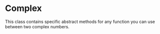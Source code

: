 # Complex
This class contains specific abstract methods for any function you can use between two complex numbers.
